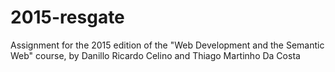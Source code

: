 # 2015-resgate
Assignment for the 2015 edition of the "Web Development and the Semantic Web" course, by Danillo Ricardo Celino and Thiago Martinho Da Costa
